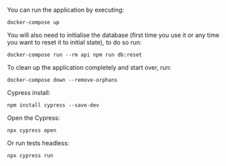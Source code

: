 
You can run the application by executing:

    docker-compose up

You will also need to initialise the database (first time you use it or any time you want to reset it to initial state), to do so run:


    docker-compose run --rm api npm run db:reset

To clean up the application completely and start over, run:


    docker-compose down --remove-orphans

Cypress install:


    npm install cypress --save-dev

Open the Cypress:


    npx cypress open

Or run tests headless:


    npx cypress run
